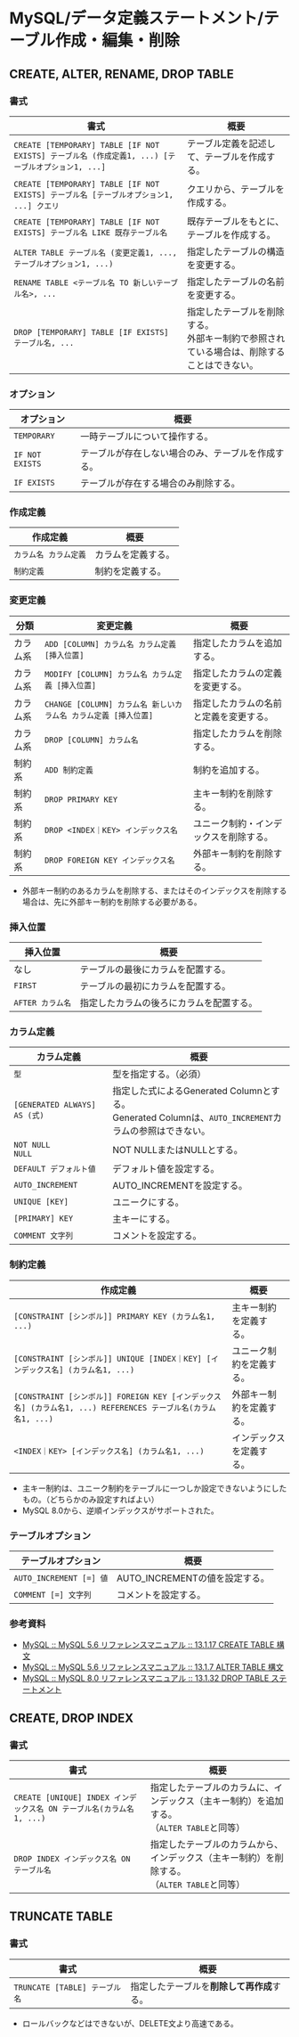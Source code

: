 # MySQL/データ定義ステートメント/テーブル作成・編集・削除

## CREATE, ALTER, RENAME, DROP TABLE

### 書式

| 書式                                                         | 概要                                                         |
| ------------------------------------------------------------ | ------------------------------------------------------------ |
| `CREATE [TEMPORARY] TABLE [IF NOT EXISTS] テーブル名 (作成定義1, ...) [テーブルオプション1, ...]` | テーブル定義を記述して、テーブルを作成する。                 |
| `CREATE [TEMPORARY] TABLE [IF NOT EXISTS] テーブル名 [テーブルオプション1, ...] クエリ` | クエリから、テーブルを作成する。                             |
| `CREATE [TEMPORARY] TABLE [IF NOT EXISTS] テーブル名 LIKE 既存テーブル名` | 既存テーブルをもとに、テーブルを作成する。                   |
| `ALTER TABLE テーブル名 (変更定義1, ..., テーブルオプション1, ...)` | 指定したテーブルの構造を変更する。                           |
| `RENAME TABLE <テーブル名 TO 新しいテーブル名>, ...`         | 指定したテーブルの名前を変更する。                           |
| `DROP [TEMPORARY] TABLE [IF EXISTS] テーブル名, ...`         | 指定したテーブルを削除する。<br />外部キー制約で参照されている場合は、削除することはできない。 |

### オプション

| オプション      | 概要                                               |
| --------------- | -------------------------------------------------- |
| `TEMPORARY`     | 一時テーブルについて操作する。                     |
| `IF NOT EXISTS` | テーブルが存在しない場合のみ、テーブルを作成する。 |
| `IF EXISTS`     | テーブルが存在する場合のみ削除する。               |

### 作成定義

| 作成定義              | 概要               |
| --------------------- | ------------------ |
| `カラム名 カラム定義` | カラムを定義する。 |
| `制約定義`            | 制約を定義する。   |

### 変更定義

| 分類     | 変更定義                                                     | 概要                                   |
| -------- | ------------------------------------------------------------ | -------------------------------------- |
| カラム系 | `ADD [COLUMN] カラム名 カラム定義 [挿入位置]`                | 指定したカラムを追加する。             |
| カラム系 | `MODIFY [COLUMN] カラム名 カラム定義 [挿入位置]`             | 指定したカラムの定義を変更する。       |
| カラム系 | `CHANGE [COLUMN] カラム名 新しいカラム名 カラム定義 [挿入位置]` | 指定したカラムの名前と定義を変更する。 |
| カラム系 | `DROP [COLUMN] カラム名`                                     | 指定したカラムを削除する。             |
| 制約系   | `ADD 制約定義`                                               | 制約を追加する。                       |
| 制約系   | `DROP PRIMARY KEY`                                           | 主キー制約を削除する。                 |
| 制約系   | `DROP <INDEX｜KEY> インデックス名`                           | ユニーク制約・インデックスを削除する。 |
| 制約系   | `DROP FOREIGN KEY インデックス名`                            | 外部キー制約を削除する。               |

- 外部キー制約のあるカラムを削除する、またはそのインデックスを削除する場合は、先に外部キー制約を削除する必要がある。

### 挿入位置

| 挿入位置         | 概要                                     |
| ---------------- | ---------------------------------------- |
| なし             | テーブルの最後にカラムを配置する。       |
| `FIRST`          | テーブルの最初にカラムを配置する。       |
| `AFTER カラム名` | 指定したカラムの後ろにカラムを配置する。 |

### カラム定義

| カラム定義                   | 概要                                                         |
| ---------------------------- | ------------------------------------------------------------ |
| `型`                         | 型を指定する。（必須）                                       |
| `[GENERATED ALWAYS] AS (式)` | 指定した式によるGenerated Columnとする。<br />Generated Columnは、`AUTO_INCREMENT`カラムの参照はできない。 |
| `NOT NULL`<br />`NULL`       | NOT NULLまたはNULLとする。                                   |
| `DEFAULT デフォルト値`       | デフォルト値を設定する。                                     |
| `AUTO_INCREMENT`             | AUTO_INCREMENTを設定する。                                   |
| `UNIQUE [KEY]`               | ユニークにする。                                             |
| `[PRIMARY] KEY`              | 主キーにする。                                               |
| `COMMENT 文字列`             | コメントを設定する。                                         |

### 制約定義

| 作成定義                                                     | 概要                     |
| ------------------------------------------------------------ | ------------------------ |
| `[CONSTRAINT [シンボル]] PRIMARY KEY (カラム名1, ...)`       | 主キー制約を定義する。   |
| `[CONSTRAINT [シンボル]] UNIQUE [INDEX｜KEY] [インデックス名] (カラム名1, ...)` | ユニーク制約を定義する。 |
| `[CONSTRAINT [シンボル]] FOREIGN KEY [インデックス名] (カラム名1, ...) REFERENCES テーブル名(カラム名1, ...)` | 外部キー制約を定義する。 |
| `<INDEX｜KEY> [インデックス名] (カラム名1, ...)`             | インデックスを定義する。 |

- 主キー制約は、ユニーク制約をテーブルに一つしか設定できないようにしたもの。（どちらかのみ設定すればよい）
- MySQL 8.0から、逆順インデックスがサポートされた。

### テーブルオプション

| テーブルオプション      | 概要                           |
| ----------------------- | ------------------------------ |
| `AUTO_INCREMENT [=] 値` | AUTO_INCREMENTの値を設定する。 |
| `COMMENT [=] 文字列`    | コメントを設定する。           |

### 参考資料

- [MySQL :: MySQL 5.6 リファレンスマニュアル :: 13.1.17 CREATE TABLE 構文](https://dev.mysql.com/doc/refman/5.6/ja/create-table.html)
- [MySQL :: MySQL 5.6 リファレンスマニュアル :: 13.1.7 ALTER TABLE 構文](https://dev.mysql.com/doc/refman/5.6/ja/alter-table.html)
- [MySQL :: MySQL 8.0 リファレンスマニュアル :: 13.1.32 DROP TABLE ステートメント](https://dev.mysql.com/doc/refman/8.0/ja/drop-table.html)

## CREATE, DROP INDEX

### 書式

| 書式                                                         | 概要                                                         |
| ------------------------------------------------------------ | ------------------------------------------------------------ |
| `CREATE [UNIQUE] INDEX インデックス名 ON テーブル名(カラム名1, ...)` | 指定したテーブルのカラムに、インデックス（主キー制約）を追加する。<br />（`ALTER TABLE`と同等） |
| `DROP INDEX インデックス名 ON テーブル名`                    | 指定したテーブルのカラムから、インデックス（主キー制約）を削除する。<br />（`ALTER TABLE`と同等） |

## TRUNCATE TABLE

### 書式

| 書式                          | 概要                                       |
| ----------------------------- | ------------------------------------------ |
| `TRUNCATE [TABLE] テーブル名` | 指定したテーブルを**削除して再作成**する。 |

- ロールバックなどはできないが、DELETE文より高速である。
